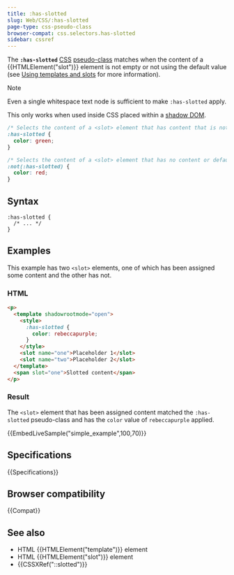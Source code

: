 ```yaml
---
title: :has-slotted
slug: Web/CSS/:has-slotted
page-type: css-pseudo-class
browser-compat: css.selectors.has-slotted
sidebar: cssref
---
```


The **`:has-slotted`** [CSS](/en-US/docs/Web/CSS) [pseudo-class](/en-US/docs/Web/CSS/Reference/Selectors/Pseudo-classes) matches when the content of a {{HTMLElement("slot")}} element is not empty or not using the default value (see [Using templates and slots](/en-US/docs/Web/API/Web_components/Using_templates_and_slots) for more information).

> [!NOTE]
> Even a single whitespace text node is sufficient to make `:has-slotted` apply.

This only works when used inside CSS placed within a [shadow DOM](/en-US/docs/Web/API/Web_components/Using_shadow_DOM).

```css
/* Selects the content of a <slot> element that has content that is not default  */
:has-slotted {
  color: green;
}

/* Selects the content of a <slot> element that has no content or default  */
:not(:has-slotted) {
  color: red;
}
```

## Syntax

```css-nolint
:has-slotted {
  /* ... */
}
```

## Examples

This example has two `<slot>` elements, one of which has been assigned some content and the other has not.

### HTML

```html
<p>
  <template shadowrootmode="open">
    <style>
      :has-slotted {
        color: rebeccapurple;
      }
    </style>
    <slot name="one">Placeholder 1</slot>
    <slot name="two">Placeholder 2</slot>
  </template>
  <span slot="one">Slotted content</span>
</p>
```

### Result

The `<slot>` element that has been assigned content matched the `:has-slotted` pseudo-class and has the `color` value of `rebeccapurple` applied.

{{EmbedLiveSample("simple_example",100,70)}}

## Specifications

{{Specifications}}

## Browser compatibility

{{Compat}}

## See also

- HTML {{HTMLElement("template")}} element
- HTML {{HTMLElement("slot")}} element
- {{CSSXRef("::slotted")}}
